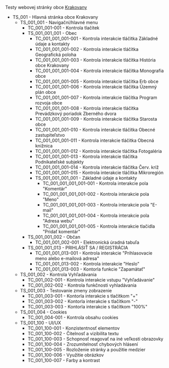 Testy webovej stránky obce [Krakovany](https://www.krakovany.sk)

<!--
# _ znamená test sada, eg. 001_001 je prvá sada prvej sady
# - znamená test case, eg. 001_001-001 je prvý test case prvej sady prvej sady
-->

- TS_001 - Hlavná stránka obce Krakovany
  - TS_001_001 - Navigační/hlavné menu
    - TC_001_001-001 - Kontrola tlačítek
    - TS_001_001_001 - Obec
      - TC_001_001_001-001 - Kontrola interakcie tláčítka Základné údaje a kontakty
      - TC_001_001_001-002 - Kontrola interakcie tláčítka Geografická poloha
      - TC_001_001_001-003 - Kontrola interakcie tláčítka História obce Krakovany
      - TC_001_001_001-004 - Kontrola interakcie tláčítka Monografia obce
      - TC_001_001_001-005 - Kontrola interakcie tláčítka Erb obce
      - TC_001_001_001-006 - Kontrola interakcie tláčítka Územný plán obce
      - TC_001_001_001-007 - Kontrola interakcie tláčítka Program rozvoja obce
      - TC_001_001_001-008 - Kontrola interakcie tláčítka Prevádzkový poriadok Zberného dvora
      - TC_001_001_001-009 - Kontrola interakcie tláčítka Starosta obce
      - TC_001_001_001-010 - Kontrola interakcie tláčítka Obecné zastupiteľstvo
      - TC_001_001_001-011 - Kontrola interakcie tláčítka Obecná knižnica
      - TC_001_001_001-012 - Kontrola interakcie tláčítka Fotogaléria
      - TC_001_001_001-013 - Kontrola interakcie tláčítka Podnikateľské subjekty
      - TC_001_001_001-014 - Kontrola interakcie tláčítka Červ. kríž
      - TC_001_001_001-015 - Kontrola interakcie tláčítka Mikroregión
      - TS_001_001_001_001 - Základné údaje a kontakty
        - TC_001_001_001_001-001 - Kontrola interakcie pola "Komentár"
        - TC_001_001_001_001-002 - Kontrola interakcie pola "Meno"
        - TC_001_001_001_001-003 - Kontrola interakcie pola "E-mail"
        - TC_001_001_001_001-004 - Kontrola interakcie pola "Adresa webu"
        - TC_001_001_001_001-005 - Kontrola interakcie tlačidla "Pridať komentár"
    - TS_001_001_002 - Občan
      - TC_001_001_002-001 - Elektronická úradná tabuľa
    - TS_001_001_013 - PRIHLÁSIŤ SA / REGISTRÁCIA
      - TC_001_001_013-001 - Kontrola interakcie "Prihlasovacie meno alebo e-mailová adresa"
      - TC_001_001_013-002 - Kontrola interakcie "Heslo"
      - TC_001_001_013-003 - Kontorla funkcie "Zapamätať"
  - TS_001_002 - Kontrola Vyhľadávania
    - TC_001_002-001 - Kontrola interakcie vstupu "Vyhľadávanie"
    - TC_001_002-002 - Kontrola funkčnosti vyhladávania
  - TS_001_003 - Testovanie zmeny zobrazenie
    - TC_001_003-001 - Kontorla interakcie s tlačítkom "+"
    - TC_001_003-002 - Kontorla interakcie s tlačítkom "-"
    - TC_001_003-003 - Kontorla interakcie s tlačítkom "100%"
  - TS_001_004 - Cookies
    - TC_001_004-001 - Kontrola obsahu cookies
  - TS_001_100 - UI/UX
    - TC_001_100-001 - Konzistentnosť elementov
    - TC_001_100-002 - Čitelnosť a vizibilita textu
    - TC_001_100-003 - Schopnosť reagovať na iné veľkosti obrazovky
    - TC_001_100-004 - Zrozumitelnosť chybových hlásení
    - TC_001_100-005 - Rozloženie stránky a použitie medzier
    - TC_001_100-006 - Využitie obrázkov
    - TC_001_100-007 - Farby a kontrast
        <!-- 
            Možné ďalšie UI/UX:
            - Funkčnosť navigačného menu
            - Funkčnosť linkov a ich správnosť
            - Funkčnosť foriem
            - Načítacia doba a výkon
            - Funkcie na prispôsobenie (možnosť zväčšiť/zmenšiť text)
            - Kompatibilita s rôznymi prehliadačmi
            - Funkčnosť možnosti vyhľadávania
            - Aktualita obsahu
            - Plynulost elementov pri hover
            - Funkčnosť interaktívnych elementov (buttons, dopdowns)
            - Funkčnosť možnosti prihlásenia
            - Presnosť predpovedi počasia
            - Funkčnosť tláčítok socialnych médií
        -->
